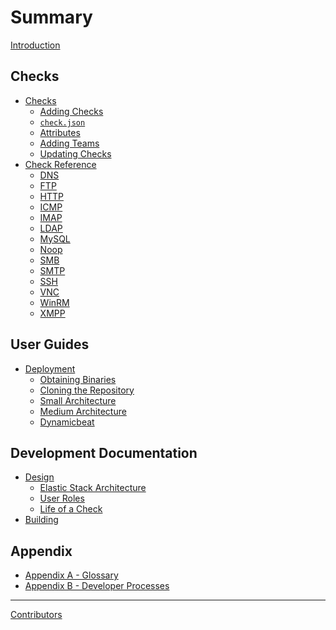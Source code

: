 Summary
=======

[Introduction]()

Checks
------

- [Checks](./checks.md)
  - [Adding Checks](./checks/adding_checks.md)
  - [`check.json`](./checks/check_json.md)
  - [Attributes](./checks/attributes.md)
  - [Adding Teams](./checks/adding_teams.md)
  - [Updating Checks](./checks/updating.md)
- [Check Reference](./reference.md)
  - [DNS](./reference/dns.md)
  - [FTP](./reference/ftp.md)
  - [HTTP](./reference/http.md)
  - [ICMP](./reference/icmp.md)
  - [IMAP](./reference/imap.md)
  - [LDAP](./reference/ldap.md)
  - [MySQL](./reference/mysql.md)
  - [Noop](./reference/noop.md)
  - [SMB](./reference/smb.md)
  - [SMTP](./reference/smtp.md)
  - [SSH](./reference/ssh.md)
  - [VNC](./reference/vnc.md)
  - [WinRM](./reference/winrm.md)
  - [XMPP](./reference/xmpp.md)

User Guides
-----------

- [Deployment](./deployment.md)
  - [Obtaining Binaries](./deployment/binaries.md)
  - [Cloning the Repository](./deployment/cloning.md)
  - [Small Architecture](./deployment/small.md)
  - [Medium Architecture](./deployment/medium.md)
  - [Dynamicbeat](./deployment/dynamicbeat.md)

Development Documentation
-------------------------

- [Design](./design.md)
  - [Elastic Stack Architecture](./design/architecture.md)
  - [User Roles](./design/permissions.md)
  - [Life of a Check](./design/check.md)
- [Building]()

Appendix
--------

- [Appendix A - Glossary]()
- [Appendix B - Developer Processes]()

---

[Contributors]()